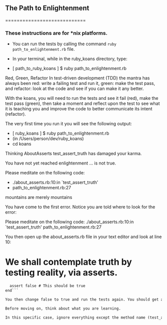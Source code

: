 ## The Path to Enlightenment
============================

### These instructions are for *nix platforms.

* You can run the tests by calling the command `ruby path_to_enlightenment.rb` file.

* In your terminal, while in the ruby_koans directory, type:

* [ path_to_ruby_koans ] $ ruby path_to_enlightenment.rb

Red, Green, Refactor
In test-driven development (TDD) the mantra has always been red: write a failing test and run it, green: make the test pass, and refactor: look at the code and see if you can make it any better.

With the koans, you will need to run the tests and see it fail (red), make the test pass (green), then take a moment and reflect upon the test to see what it is teaching you and improve the code to better communicate its intent (refactor).

The very first time you run it you will see the following output:

* [ ruby_koans ] $ ruby path_to_enlightenment.rb
* (in /Users/person/dev/ruby_koans)
* cd koans

Thinking AboutAsserts
test_assert_truth has damaged your karma.

You have not yet reached enlightenment ...
<false> is not true.

Please meditate on the following code:
* ./about_asserts.rb:10:in `test_assert_truth'
* path_to_enlightenment.rb:27

mountains are merely mountains

You have come to the first error. Notice you are told where to look for the error:

Please meditate on the following code:
./about_asserts.rb:10:in `test_assert_truth'
path_to_enlightenment.rb:27

You then open up the about_asserts.rb file in your text editor and look at line 10:

# We shall contemplate truth by testing reality, via asserts.
```def test_assert_truth
  assert false # This should be true
end```

You then change false to true and run the tests again. You should get a new error.

Before moving on, think about what you are learning.

In this specific case, ignore everything except the method name (test_assert_truth) and the parts inside the method (everything before the end). The goal is for you to see that if you pass a value to the assert method, it will either ensure it is true and continue on, or fail if in fact the statement is false.